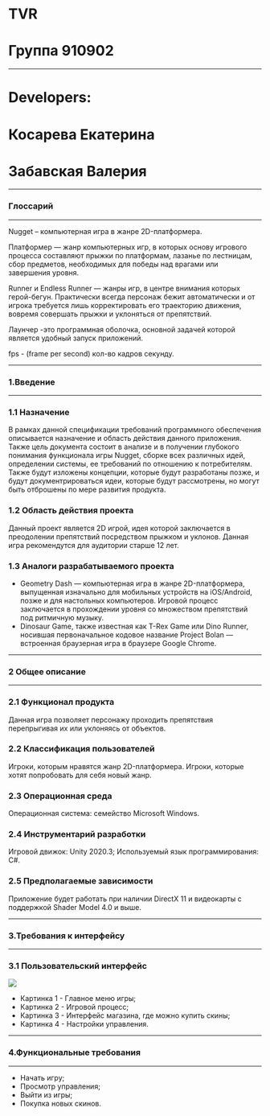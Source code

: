 # TVR
Группа 910902
=====================
***
Developers:
=====================

Косарева Екатерина
=====================
Забавская Валерия
=====================
***
### Глоссарий

***
Nugget –  компьютерная игра в жанре 2D-платформера.

Платформер  — жанр компьютерных игр, в которых основу игрового процесса составляют прыжки по платформам, лазанье по лестницам, сбор предметов, необходимых для победы над врагами или завершения уровня.

Runner и Endless Runner — жанры игр, в центре внимания которых герой-бегун. Практически всегда персонаж бежит автоматически и от игрока требуется лишь корректировать его траекторию движения, вовремя совершать прыжки и уклоняться от препятствий.

Лаунчер -это программная оболочка, основной задачей которой является удобный запуск приложений.

fps - (frame per second) кол-во кадров секунду.
***
### 1.Введение 
***

### 1.1 Назначение 


В рамках данной спецификации требований программного обеспечения описывается назначение и область действия данного приложения. Также цель документа состоит в анализе и в получении глубокого понимания функционала игры Nugget, сборке всех различных идей, определении системы, ее требований по отношению к потребителям. Также будут изложены концепции, которые будут разработаны позже, и будут документрироваться идеи, которые будут рассмотрены, но могут быть отброшены по мере развития продукта.

### 1.2 Область действия проекта

Данный проект является 2D игрой, идея которой заключается в преодолении препятствий посредством прыжком и уклонов.  Данная игра рекомендутся для аудитории старше 12 лет.

### 1.3 Аналоги разрабатываемого проекта

* Geometry Dash — компьютерная игра в жанре 2D-платформера, выпущенная изначально для мобильных устройств на iOS/Android, позже и для настольных компьютеров.  Игровой процесс заключается в прохождении уровня со множеством препятствий под ритмичную музыку.
* Dinosaur Game, также известная как T-Rex Game или Dino Runner, носившая первоначальное кодовое название Project Bolan — встроенная браузерная игра в браузере Google Chrome.
***
### 2 Общее описание

***
### 2.1 Функционал продукта

Данная игра позволяет персонажу проходить препятствия перепрыгивая их или уклоняясь от объектов.

### 2.2 Классификация пользователей

Игроки, которым нравятся жанр 2D-платформера.
Игроки, которые хотят попробовать для себя новый жанр.

### 2.3 Операционная среда

Операционная система: семейство Microsoft Windows.

### 2.4 Инструментарий разработки

Игровой движок: Unity 2020.3;
Используемый язык программирования: C#.

### 2.5 Предполагаемые зависимости

Приложение будет работать при наличии DirectX 11 и видеокарты с поддержкой Shader Model 4.0 и выше.
***
### 3.Требования к интерфейсу
***

### 3.1 Пользовательский интерфейс
![](https://vk.com/im?sel=240782767&z=photo240782767_457266902%2Fmail1782312)

* Картинка 1 - Главное меню игры;
* Картинка 2 - Игровой процесс;
* Картинка 3 - Интерфейс магазина, где можно купить скины;
* Картинка 4 - Настройки управления.
***
### 4.Функциональные требования
***
* Начать игру;
* Просмотр управления;
* Выйти из игры;
* Покупка новых скинов.
